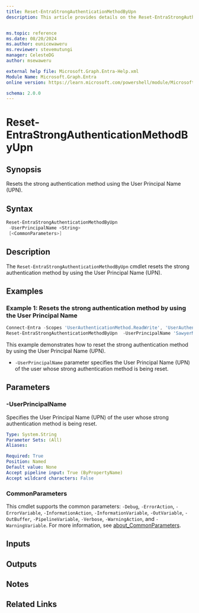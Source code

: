```yaml
---
title: Reset-EntraStrongAuthenticationMethodByUpn
description: This article provides details on the Reset-EntraStrongAuthenticationMethodByUpn command.


ms.topic: reference
ms.date: 08/20/2024
ms.author: eunicewaweru
ms.reviewer: stevemutungi
manager: CelesteDG
author: msewaweru

external help file: Microsoft.Graph.Entra-Help.xml
Module Name: Microsoft.Graph.Entra
online version: https://learn.microsoft.com/powershell/module/Microsoft.Graph.Entra/Reset-EntraStrongAuthenticationMethodByUpn

schema: 2.0.0
---
```


# Reset-EntraStrongAuthenticationMethodByUpn

## Synopsis

Resets the strong authentication method using the User Principal Name (UPN).

## Syntax

```powershell
Reset-EntraStrongAuthenticationMethodByUpn
 -UserPrincipalName <String>
 [<CommonParameters>]
```

## Description

The `Reset-EntraStrongAuthenticationMethodByUpn` cmdlet resets the strong authentication method by using the User Principal Name (UPN).

## Examples

### Example 1: Resets the strong authentication method by using the User Principal Name

```powershell
Connect-Entra -Scopes 'UserAuthenticationMethod.ReadWrite', 'UserAuthenticationMethod.ReadWrite.All'
Reset-EntraStrongAuthenticationMethodByUpn  -UserPrincipalName 'SawyerM@contoso.com'
```

This example demonstrates how to reset the strong authentication method by using the User Principal Name (UPN).

- `-UserPrincipalName` parameter specifies the User Principal Name (UPN) of the user whose strong authentication method is being reset.

## Parameters

### -UserPrincipalName

Specifies the User Principal Name (UPN) of the user whose strong authentication method is being reset.

```yaml
Type: System.String
Parameter Sets: (All)
Aliases:

Required: True
Position: Named
Default value: None
Accept pipeline input: True (ByPropertyName)
Accept wildcard characters: False
```

### CommonParameters

This cmdlet supports the common parameters: `-Debug`, `-ErrorAction`, `-ErrorVariable`, `-InformationAction`, `-InformationVariable`, `-OutVariable`, `-OutBuffer`, `-PipelineVariable`, `-Verbose`, `-WarningAction`, and `-WarningVariable`. For more information, see [about_CommonParameters](https://go.microsoft.com/fwlink/?LinkID=113216).

## Inputs

## Outputs

## Notes

## Related Links
